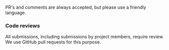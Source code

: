 PR's and comments are always accepted, but please use a friendly language.

### Code reviews

All submissions, including submissions by project members, require review. We
use GitHub pull requests for this purpose.

